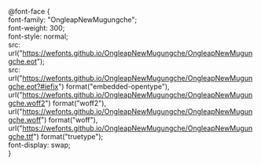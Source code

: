 @font-face {   
    font-family: "OngleapNewMugungche";   
    font-weight: 300;   
    font-style: normal;   
    src: url("https://wefonts.github.io/OngleapNewMugungche/OngleapNewMugungche.eot");   
    src: url("https://wefonts.github.io/OngleapNewMugungche/OngleapNewMugungche.eot?#iefix") format("embedded-opentype"),   
         url("https://wefonts.github.io/OngleapNewMugungche/OngleapNewMugungche.woff2") format("woff2"),   
         url("https://wefonts.github.io/OngleapNewMugungche/OngleapNewMugungche.woff") format("woff"),   
         url("https://wefonts.github.io/OngleapNewMugungche/OngleapNewMugungche.ttf") format("truetype");   
    font-display: swap;   
}   
 
